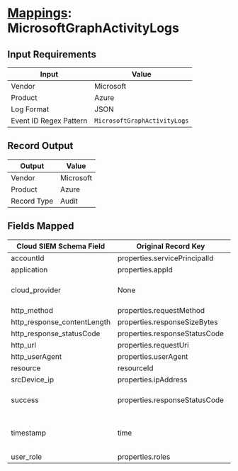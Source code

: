 # [Mappings](README.md): MicrosoftGraphActivityLogs

## Input Requirements

|Input|Value|
|-----|-----|
|Vendor|Microsoft|
|Product|Azure|
|Log Format|JSON|
|Event ID Regex Pattern|`MicrosoftGraphActivityLogs`|

## Record Output

|Output|Value|
|------|-----|
|Vendor|Microsoft|
|Product|Azure|
|Record Type|Audit|

## Fields Mapped

|Cloud SIEM Schema Field|Original Record Key|Notes|
|-----------------------|-------------------|-----|
|accountId|properties.servicePrincipalId||
|application|properties.appId||
|cloud_provider|None|The static text `Azure` is populated in this schema field.|
|http_method|properties.requestMethod||
|http_response_contentLength|properties.responseSizeBytes||
|http_response_statusCode|properties.responseStatusCode||
|http_url|properties.requestUri||
|http_userAgent|properties.userAgent||
|resource|resourceId||
|srcDevice_ip|properties.ipAddress||
|success|properties.responseStatusCode|This is a lookup field. More info to come in the catalog later...|
|timestamp|time|We expect the orginal record value of `time` is in the format `yyyy-MM-dd'T'HH:mm:ss.SSSSSSZ`|
|user_role|properties.roles||

